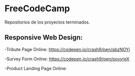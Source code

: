 # FreeCodeCamp
Repositorios de los proyectos terminados.

## Responsive Web Design:

-Tribute Page
Online: https://codepen.io/crash9/pen/abzNOYj

-Survey Form
Online: https://codepen.io/crash9/pen/povyreX

-Product Landing Page
Online: 


